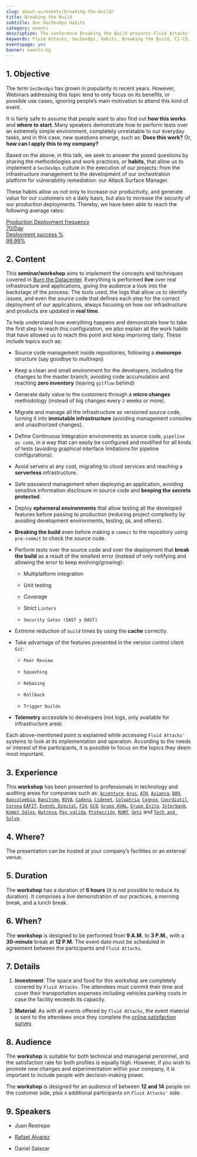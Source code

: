 ```yaml
---
slug: about-us/events/breaking-the-build/
title: Breaking the Build
subtitle: Our SecDevOps Habits
category: events
description: The conference Breaking the Build presents Fluid Attacks' SecDevOps habits that allow us to keep improving every day, and how to implement them in your company.
keywords: Fluid Attacks, SecDevOps, Habits, Breaking the Build, CI-CD, Conference, Pentesting, Ethical Hacking
eventspage: yes
banner: events-bg
---
```


## 1\. Objective

The term `SecDevOps` has grown in popularity in recent years. However,
Webinars addressing this topic tend to only focus on its benefits, or
possible use cases, ignoring people’s main motivation to attend this
kind of event.

It is fairly safe to assume that people want to also find out **how this
works** and **where to start**. Many speakers demonstrate how to perform
tests over an extremely simple environment, completely unrelatable to
our everyday tasks, and in this case, new questions emerge, such as:
**Does this work?** Or, **how can I apply this to my company?**

Based on the above, in this talk, we seek to answer the posed questions
by sharing the methodologies and work practices, or **habits**, that
allow us to implement a `SecDevOps` culture in the execution of our
projects; from the infrastructure management to the development of our
orchestration platform for vulnerability remediation: our Attack Surface
Manager.

These habits allow us not only to increase our productivity, and
generate value for our customers on a daily basis, but also to increase
the security of our production deployments. Thereby, we have been able
to reach the following average rates:

<div class="avarage-rates-section">
<a href="https://gitlab.com/fluidattacks/universe/-/merge_requests?scope=all&state=merged"
target="_blank">
<div class="fl w-100 w-50-l pa2">
<div class="outline-transparent bg-button-red hv-bg-fluid-rd pointer white pv3
fw7 f3 t-all-3-eio br2 bc-fluid-red ba roboto tc">
<div>Production Deployment frequency</div>
<div>70/Day</div>
</div>
</div>
</a>
<a href="https://gitlab.com/fluidattacks/universe/-/merge_requests?scope=all&state=merged"
target="_blank">
<div class="fl w-100 w-50-l pa2">
<div class="outline-transparent bg-button-red hv-bg-fluid-rd pointer white pv3
fw7 f3 t-all-3-eio br2 bc-fluid-red ba roboto tc">
<div>Deployment success %</div>
<div>99.99%</div>
</div>
</div>
</a>
</div>

## 2\. Content

This **seminar/workshop** aims to implement the concepts and techniques
covered in [Burn the Datacenter](../burn-the-datacenter/). Everything is
performed **live** over real infrastructure and applications, giving the
audience a look into the backstage of the process: The tools used, the
logs that allow us to identify issues, and even the source code that
defines each step for the correct deployment of our applications, always
focusing on how our infrastructure and products are updated in **real
time**.

To help understand how everything happens and demonstrate how to take
the first step to reach this configuration, we also explain all the work
habits that have allowed us to reach this point and keep improving
daily. These include topics such as:

- Source code management inside repositories, following a **monorepo**
  structure (say goodbye to multirepo)

- Keep a clean and small environment for the developers, including the
  changes to the master branch, avoiding code accumulation and
  reaching **zero inventory** (leaving `gitflow` behind)

- Generate daily value to the customers through a **micro changes**
  methodology (instead of big changes every `3` weeks or more).

- Migrate and manage all the infrastructure as versioned source code,
  turning it into **immutable infrastructure** (avoiding management
  consoles and unauthorized changes).

- Define Continuous Integration environments as source code, `pipeline
  as code`, in a way that can easily be configured and modified for
  all kinds of tests (avoiding graphical interface limitations for
  pipeline configurations).

- Avoid servers at any cost, migrating to cloud services and reaching
  a **serverless** infrastructure.

- Safe password management when deploying an application, avoiding
  sensitive information disclosure in source code and **keeping the
  secrets protected**.

- Deploy **ephemeral environments** that allow testing all the
  developed features before passing to production (reducing project
  complexity by avoiding development environments, testing, `QA`, and
  others).

- **Breaking the build** even before making a `commit` to the
  repository using `pre-commit` to check the source code.

- Perform tests over the source code and over the deployment that
  **break the build** as a result of the smallest error (instead of
  only notifying and allowing the error to keep evolving/growing):

    - Multiplatform integration

    - Unit testing

    - Coverage

    - Strict `Linters`

    - `Security Gates (SAST y DAST)`

- Extreme reduction of `build` times by using the **cache** correctly.

- Take advantage of the features presented in the version control
  client `Git`:

    - `Peer Review`

    - `Squashing`

    - `Rebasing`

    - `Rollback`

    - `Trigger builds`

- **Telemetry** accessible to developers (not logs, only available for
  infrastructure area).

Each above-mentioned point is explained while accessing `Fluid Attacks'`
systems to look at its implementation and operation. According to the
needs or interest of the participants, it is possible to focus on the
topics they deem most important.

## 3\. Experience

This **workshop** has been presented to professionals in technology and
auditing areas for companies such as:
[`Accenture`](https://www.accenture.com/co-es/new-applied-now),
[`Arus`](https://www.arus.com.co/),
[`ATH`](https://www.ath.com.co/wps/themes/html/ath/index.html),
[`Avianca`](https://www.avianca.com/co/es/),
[`B89`](https://www.b89.io/),
[`Bancolombia`](https://www.grupobancolombia.com/wps/portal/personas),
[`Banitsmo`](https://www.banistmo.com/),
[`BIVA`](https://www.biva.mx/en/web/portal-biva/home),
[`Cadena`](https://www.cadena.com.co/),
[`Cidenet`](http://cidenet.com.co/),
[`Colpatria`](https://www.colpatria.com/),
[`Cognox`](http://www.cognox.co),
[`Coordiutil`](https://www.vendesfacil.com/),
[`Corona`](https://www.corona.co/) [`EAFIT`](http://www.eafit.edu.co/),
[`Evendi Digital`](https://evendidigital.com/),
[`F2X`](https://www.f2x.com.co/), [`GCO`](http://www.gco.com.co/),
[`Grupo AVAL`](https://www.grupoaval.com/wps/portal/grupo-aval/aval/),
[`Grupo Éxito`](https://www.grupoexito.com.co/es/),
[`Interbank`](https://interbank.pe/),
[`Komet Sales`](https://www.kometsales.com/),
[`Nutresa`](https://gruponutresa.com/),
[`Pay valida`](https://www.payvalida.com/),
[`Protección`](https://www.proteccion.com/wps/portal/proteccion/),
[`RUNT`](https://www.runt.com.co/), [`Seti`](https://seti.com.co/) and
[`Tech and Solve`](http://www.techandsolve.com/).

## 4\. Where?

The presentation can be hosted at your company’s facilities or an
external venue.

## 5\. Duration

The **workshop** has a duration of **6 hours** (it is not possible to
reduce its duration). It comprises a live demonstration of our
practices, a morning break, and a lunch break.

## 6\. When?

The **workshop** is designed to be performed from **9 A.M.** to **3
P.M.**, with a **30-minute** break at **12 P.M.** The event date must be
scheduled in agreement between the participants and `Fluid Attacks`.

## 7\. Details

1. **Investment**: The space and food for this workshop are completely
    covered by `Fluid Attacks`. The attendees must commit their time and
    cover their transportation expenses including vehicles parking costs
    in case the facility exceeds its capacity.

2. **Material**: As with all events offered by `Fluid Attacks`, the
    event material is sent to the attendees once they complete the
    [online satisfaction
    survey](https://fluidattacks.formstack.com/forms/talk).

## 8\. Audience

The **workshop** is suitable for both technical and managerial
personnel, and the satisfaction rate for both profiles is equally high.
However, if you wish to promote new changes and experimentation within
your company, it is important to include people with decision-making
power.

The **workshop** is designed for an audience of between **12 and 14**
people on the customer side, plus `4` additional participants on `Fluid
Attacks'` side.

## 9\. Speakers

- Juan Restrepo

- [Rafael Álvarez](../../people/ralvarez/)

- Daniel Salazar

